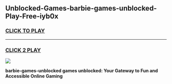 
## Unblocked-Games-barbie-games-unblocked-Play-Free-iyb0x
<h3>
<a href="https://premium76.site?title=barbie-games-unblocked&ref=18A1">CLICK TO PLAY</a></h3>
<hr>

<h3>
<a href="https://premium76.site?title=barbie-games-unblocked&ref=18A1">CLICK 2 PLAY</a>
  
</h3>

<a href="https://premium76.site?title=barbie-games-unblocked&ref=18A1"><img src="https://clearcache.store/games.png"></a>


**barbie-games-unblocked games unblocked: Your Gateway to Fun and Accessible Online Gaming**
